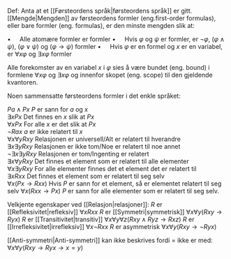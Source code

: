 Def:
Anta at et [[Førsteordens språk|førsteordens språk]] er gitt. [[Mengde|Mengden]] av førsteordens formler (eng.first-order formulas), eller bare formler (eng. formulas), er den minste mengden slik at:

$\bullet\quad$ Alle atomære formler er formler
$\bullet\quad$ Hvis $\varphi$ og $\psi$ er formler, er $\neg\varphi$, $(\varphi\wedge\psi)$, $(\varphi\vee\psi)$ og $(\varphi\to\psi)$ formler
$\bullet\quad$ Hvis $\varphi$ er en formel og $x$ er en variabel, er $\forall x\varphi$ og $\exists x\varphi$ formler

Alle forekomster av en variabel $x$ i $\varphi$ sies å være bundet (eng. bound) i formlene $\forall x\varphi$ og $\exists x\varphi$ og innenfor skopet (eng. scope) til den gjeldende kvantoren.

Noen sammensatte førsteordens formler i det enkle språket:

$Pa\wedge Px$        		$P$ er sann for $a$ og $x$                                             
$\exists xPx$               	Det finnes en $x$ slik at $Px$                                         
$\forall xPx$               	For alle $x$ er det slik at $Px$                                       
$\neg Rax$      				$a$ er ikke relatert til $x$                                           
$\forall x\forall yRxy$     		Relasjonen er universell/Alt er relatert til hverandre                 
$\exists x\exists yRxy$     		Relasjonen er ikke tom/Noe er relatert til noe annet                
$\neg\exists x\exists yRxy$ 			Relasjonen er tom/Ingenting er relatert                                
$\exists x\forall yRxy$     		Det finnes et element som er relatert til alle elementer      
$\forall x\exists yRxy$     		For alle elementer finnes det et element det er relatert til  
$\exists xRxx$     			Det finnes et element som er relatert til seg selv           
$\forall x(Px\to Rxx)$	Hvis $P$ er sann for et element, så er elementet relatert til seg selv 
$\forall x(Rxx\to Px)$	$P$ er sann for alle elementer som er relatert til seg selv.            

Velkjente egenskaper ved [[Relasjon|relasjoner]]:
$R$ er [[Refleksivitet|refleksiv]]     		$\forall xRxx$
$R$ er [[Symmetri|symmetrisk]] 		$\forall x\forall y(Rxy\to Ryx)$
$R$ er [[Transitivitet|transitiv]]			$\forall x\forall y\forall z(Rxy\wedge Ryz\to Rxz)$
$R$ er [[Irrefleksivitet|irrefleksiv]]			$\forall x\neg Rxx$
$R$ er asymmetrisk	$\forall x \forall y(Rxy\to \neg Ryx)$

[[Anti-symmetri|Anti-symmetri]] kan ikke beskrives fordi $=$ ikke er med:
$\forall x\forall y(Rxy \to Ryx \to x = y)$
